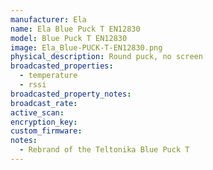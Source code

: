 ```yaml
---
manufacturer: Ela
name: Ela Blue Puck T EN12830
model: Blue Puck T EN12830 
image: Ela_Blue-PUCK-T-EN12830.png
physical_description: Round puck, no screen
broadcasted_properties:
  - temperature
  - rssi
broadcasted_property_notes:
broadcast_rate:
active_scan:
encryption_key:
custom_firmware:
notes:
  - Rebrand of the Teltonika Blue Puck T
---
```

